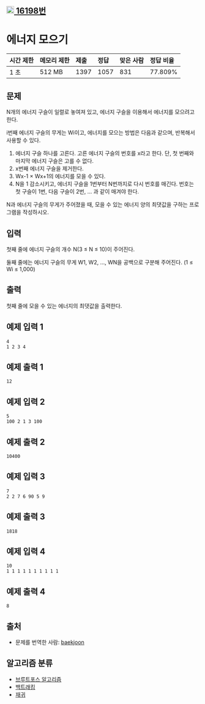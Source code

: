## [<img src="https://d2gd6pc034wcta.cloudfront.net/tier/10.svg" width=20> 16198번](https://www.acmicpc.net/problem/16198)

# 에너지 모으기

| 시간 제한 | 메모리 제한 | 제출 | 정답 | 맞은 사람 | 정답 비율 |
| :-------- | :---------- | :--- | :--- | :-------- | :-------- |
| 1 초      | 512 MB      | 1397 | 1057 | 831       | 77.809%   |

## 문제

N개의 에너지 구슬이 일렬로 놓여져 있고, 에너지 구슬을 이용해서 에너지를 모으려고 한다.

i번째 에너지 구슬의 무게는 Wi이고, 에너지를 모으는 방법은 다음과 같으며, 반복해서 사용할 수 있다.

1. 에너지 구슬 하나를 고른다. 고른 에너지 구슬의 번호를 x라고 한다. 단, 첫 번째와 마지막 에너지 구슬은 고를 수 없다.
2. x번째 에너지 구슬을 제거한다.
3. Wx-1 × Wx+1의 에너지를 모을 수 있다.
4. N을 1 감소시키고, 에너지 구슬을 1번부터 N번까지로 다시 번호를 매긴다. 번호는 첫 구슬이 1번, 다음 구슬이 2번, ... 과 같이 매겨야 한다.

N과 에너지 구슬의 무게가 주어졌을 때, 모을 수 있는 에너지 양의 최댓값을 구하는 프로그램을 작성하시오.

## 입력

첫째 줄에 에너지 구슬의 개수 N(3 ≤ N ≤ 10)이 주어진다.

둘째 줄에는 에너지 구슬의 무게 W1, W2, ..., WN을 공백으로 구분해 주어진다. (1 ≤ Wi ≤ 1,000)

## 출력

첫째 줄에 모을 수 있는 에너지의 최댓값을 출력한다.

## 예제 입력 1

```
4
1 2 3 4
```

## 예제 출력 1

```
12
```

## 예제 입력 2

```
5
100 2 1 3 100
```

## 예제 출력 2

```
10400
```

## 예제 입력 3

```
7
2 2 7 6 90 5 9
```

## 예제 출력 3

```
1818
```

## 예제 입력 4

```
10
1 1 1 1 1 1 1 1 1 1
```

## 예제 출력 4

```
8
```

## 출처

- 문제를 번역한 사람: [baekjoon](https://www.acmicpc.net/user/baekjoon)

## 알고리즘 분류

- [브루트포스 알고리즘](https://www.acmicpc.net/problem/tag/125)
- [백트래킹](https://www.acmicpc.net/problem/tag/5)
- [재귀](https://www.acmicpc.net/problem/tag/62)
